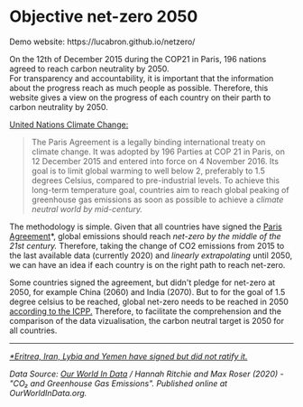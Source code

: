 <h1>Objective net-zero 2050</h1>
Demo website: https://lucabron.github.io/netzero/
<p>On the 12th of December 2015 during the COP21 in Paris, 196 nations agreed to reach carbon neutrality by 2050.</br>
For transparency and accountability, it is important that the information about the progress reach as much people as possible.
Therefore, this website gives a view on the progress of each country on their parth to carbon neutrality by 2050.</p>
<p><a href='https://unfccc.int/process-and-meetings/the-paris-agreement/the-paris-agreement'>United Nations Climate Change:</a></p>
<blockquote>The Paris Agreement is a legally binding international treaty on climate change. It was adopted by 196 Parties at COP 21 in Paris, on 12 December 2015 and entered into force on 4 November 2016.
Its goal is to limit global warming to well below 2, preferably to 1.5 degrees Celsius, compared to pre-industrial levels.
To achieve this long-term temperature goal, countries aim to reach global peaking of greenhouse gas emissions as soon as possible to achieve a <em>climate neutral world by mid-century.</em>
</blockquote>
<p>The methodology is simple. Given that all countries have signed the <a href="https://en.wikipedia.org/wiki/Paris_Agreement">Paris Agreement</a>*,
global emissions should reach <em>net-zero by the middle of the 21st century.</em>
Therefore, taking the change of CO2 emissions from 2015 to the last available data (currently 2020) and <em>linearly extrapolating</em> until 2050,
we can have an idea if each country is on the right path to reach net-zero.</p>
<p>Some countries signed the agreement, but didn't pledge for net-zero at 2050, for example China (2060) and India (2070).
But to for the goal of 1.5 degree celsius to be reached, global net-zero needs to be reached in 2050 <a href="https://www.ipcc.ch/sr15/chapter/spm/">according to the ICPP.</a>
Therefore, to facilitate the comprehension and the comparison of the data vizualisation, the carbon neutral target is 2050 for all countries.</p>
<hr>
<p><i><a href="https://en.wikipedia.org/wiki/List_of_parties_to_the_Paris_Agreement">*Eritrea, Iran, Lybia and Yemen have signed but did not ratify it.</a></i></p>	
<p><cite>Data Source: <a href='https://github.com/owid/co2-data'>Our World In Data</a> / Hannah Ritchie and Max Roser (2020) - "CO₂ and Greenhouse Gas Emissions". Published online at OurWorldInData.org.</cite></p>
<!-- Interactive world map data visualization of each country effort toward net-zero emission.
Using Mapbox and GeoJson. Interactive graphs made using bokeh.-->